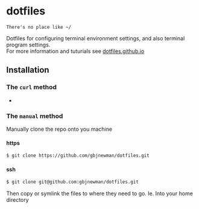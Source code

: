# dotfiles
`There's no place like ~/`  

Dotfiles for configuring terminal environment settings, and also  terminal program settings.  
For more information and tuturials see [dotfiles.github.io](https://dotfiles.github.io/)

## Installation

### The `curl` method

-

### The `manual` method

Manually clone the repo onto you machine

#### https

```bash
$ git clone https://github.com/gbjnewman/dotfiles.git
```
#### ssh

```bash
$ git clone git@github.com:gbjnewman/dotfiles.git
```

Then copy or symlink the files to where they need to go.
Ie. Into your home directory
